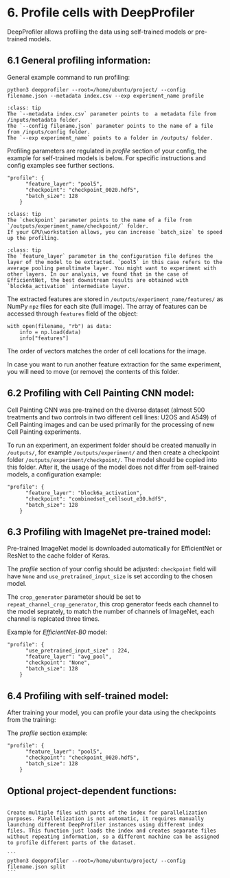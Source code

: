 # 6. Profile cells with DeepProfiler

DeepProfiler allows profiling the data using self-trained models or pre-trained models. 

## **6.1 General profiling information:**

General example command to run profiling: 

```
python3 deepprofiler --root=/home/ubuntu/project/ --config filename.json --metadata index.csv --exp experiment_name profile
```


```{admonition} Profiling arguments
:class: tip
The `--metadata index.csv` parameter points to  a metadata file from /inputs/metadata folder.
The `--config filename.json` parameter points to the name of a file from /inputs/config folder.
The `--exp experiment_name` points to a folder in /outputs/ folder.  
```

Profiling parameters are regulated in _profile_ section of your config, the example for self-trained models is below.
For specific instructions and config examples see further sections.

```
"profile": {
      "feature_layer": "pool5",
      "checkpoint": "checkpoint_0020.hdf5",
      "batch_size": 128
    }
```

```{admonition} On configureation parameters
:class: tip
The `checkpoint` parameter points to the name of a file from `/outputs/experiment_name/checkpoint/` folder.
If your GPU\workstation allows, you can increase `batch_size` to speed up the profiling.
```

```{admonition} About feature layers
:class: tip
The `feature_layer` parameter in the configuration file defines the layer of the model to be extracted. `pool5` in this case refers to the average pooling penultimate layer. You might want to experiment with other layers. In our analysis, we found that in the case of EfficientNet, the best downstream results are obtained with `block6a_activation` intermediate layer.
```

The extracted features are stored in `/outputs/experiment_name/features/` as NumPy `npz` files for each site (full image). The array of features can be accessed through `features` field of the object: 
```
with open(filename, "rb") as data:
    info = np.load(data)
    info["features"]
```
The order of vectors matches the order of cell locations for the image. 


In case you want to run another feature extraction for the same experiment, you will need to move (or remove) the contents of this folder. 


## **6.2 Profiling with Cell Painting CNN model:**

Cell Painting CNN was pre-trained on the diverse dataset (almost 500 treatments and two controls in two different cell lines: U2OS and A549) of Cell Painting images and can be used primarily for the processing of new Cell Painting experiments.

To run an experiment, an experiment folder should be created manually in `/outputs/`, for example  `/outputs/experiment/` and then create a checkpoint folder `/outputs/experiment/checkpoint/`. The model should be copied into this folder. After it, the usage of the model does not differ from self-trained models, a configuration example:

```
"profile": {
      "feature_layer": "block6a_activation",
      "checkpoint": "combinedset_cellsout_e30.hdf5",
      "batch_size": 128
    }
```

## **6.3 Profiling with ImageNet pre-trained model:**

Pre-trained ImageNet model is downloaded automatically for EfficientNet or ResNet to the cache folder of Keras.  

The _profile_ section of your config should be adjusted: `checkpoint` field will have `None` and `use_pretrained_input_size` is set according to the chosen model.

The `crop_generator` parameter should be set to `repeat_channel_crop_generator`, this crop generator feeds each channel to the model seprately, to match the number of channels of ImageNet, each channel is replcated three times. 
  
Example for _EfficientNet-B0_ model:

```
"profile": {
      "use_pretrained_input_size" : 224,
      "feature_layer": "avg_pool",
      "checkpoint": "None",
      "batch_size": 128
    }
```

## **6.4 Profiling with self-trained model:**

After training your model, you can profile your data using the checkpoints from the training:

The _profile_ section example:

```
"profile": {
      "feature_layer": "pool5",
      "checkpoint": "checkpoint_0020.hdf5",
      "batch_size": 128
    }
```


## **Optional project-dependent functions:**


````{dropdown} **Split index file**:

Create multiple files with parts of the index for parallelization purposes. Parallelization is not automatic, it requires manually launching different DeepProfiler instances using different index files. This function just loads the index and creates separate files without repeating information, so a different machine can be assigned to profile different parts of the dataset.

```
python3 deepprofiler --root=/home/ubuntu/project/ --config filename.json split
```


````
